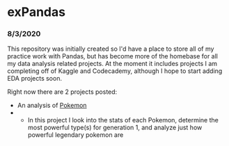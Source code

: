 # exPandas


### 8/3/2020
This repository was initially created so I'd have a place to store all of my practice work with Pandas, but has become more of the homebase for all my data analysis related projects. At the moment it includes projects I am completing off of Kaggle and Codecademy, although I hope to start adding EDA projects soon. 


Right now there are 2 projects posted:
* An analysis of [Pokemon](https://github.com/omcevoy/exPandas/tree/master/pokemon)
* * In this project I look into the stats of each Pokemon, determine the most powerful type(s) for generation 1, and analyze just how powerful legendary pokemon are
